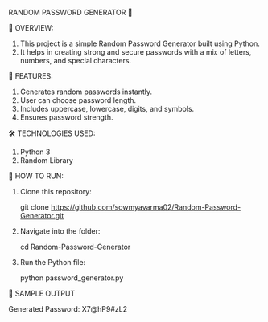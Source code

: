 RANDOM PASSWORD GENERATOR 🔐

📌 OVERVIEW: 
1. This project is a simple Random Password Generator built using Python.
2. It helps in creating strong and secure passwords with a mix of letters, numbers, and special characters.

🚀 FEATURES:
1. Generates random passwords instantly.
2. User can choose password length.
3. Includes uppercase, lowercase, digits, and symbols.
4. Ensures password strength.

🛠️ TECHNOLOGIES USED:
1. Python 3
2. Random Library

📂 HOW TO RUN:
1. Clone this repository:
   
   git clone https://github.com/sowmyavarma02/Random-Password-Generator.git


2. Navigate into the folder:
   
   cd Random-Password-Generator


3. Run the Python file:

   python password_generator.py

📸 SAMPLE OUTPUT

   Generated Password: X7@hP9#zL2
